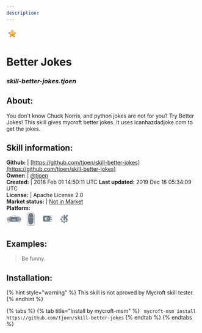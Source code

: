 ```yaml
---
description: 
---
```


![](../.gitbook/assets/star.png)  
# Better Jokes  
### _skill-better-jokes.tjoen_  
## About:  
You don't know Chuck Norris, and python jokes are not for you? Try Better Jokes!
This skill gives mycroft better jokes. It uses icanhazdadjoke.com to get the jokes.

## Skill information:  
**Github:** | [https://github.com/tjoen/skill-better-jokes](https://github.com/tjoen/skill-better-jokes)  
**Owner:** | [@tjoen](https://github.com/tjoen)  
**Created:** | 2018 Feb 01 14:50:11 UTC  **Last updated:** 2019 Dec 18 05:34:09 UTC  
**License:** | Apache License 2.0  
**Market status:** | [Not in Market](https://market.mycroft.ai/skill/)  
**Platform:**  
 ![Mark I](../.gitbook/assets/mark-1-icon.png)  ![Mark II](../.gitbook/assets/mark-2-icon.png)  ![Picroft](../.gitbook/assets/picroft-icon.png)  ![plasmoid](../.gitbook/assets/kde.png)   
## Examples:  
> Be funny.  
  
## Installation:  
{% hint style="warning" %}
This skill is not aproved by Mycroft skill tester.
{% endhint %}
    
{% tabs %}
{% tab title="Install by mycroft-msm" %}
``` mycroft-msm install https://github.com/tjoen/skill-better-jokes```
{% endtab %}
  {% endtabs %}
  